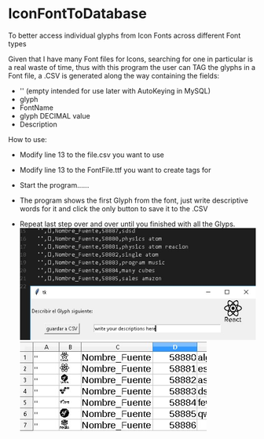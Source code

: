 # IconFontToDatabase
To better access individual glyphs from Icon Fonts across different Font types

Given that I have many Font files for Icons, searching for one in particular is a real waste of time,
thus with this program the user can TAG the glyphs in a Font file, a .CSV is generated along the way 
containing the fields:

- ''   (empty intended for use later with AutoKeying in MySQL)
- glyph
- FontName
- glyph DECIMAL value
- Description

How to use:
- Modify line 13 to the file.csv you want to use
- Modify line 13 to the FontFile.ttf you want to create tags for 
- Start the program......
- The program shows the first Glyph from the font, just write descriptive words for it and click the only 
button to save it to the .CSV

- Repeat last step over and over until you finished with all the Glyps.
![Alt text](HowItWorks2.jpg?raw=true "Titulo")
![Alt text](HowItWorks1.jpg?raw=true "Titulo")
